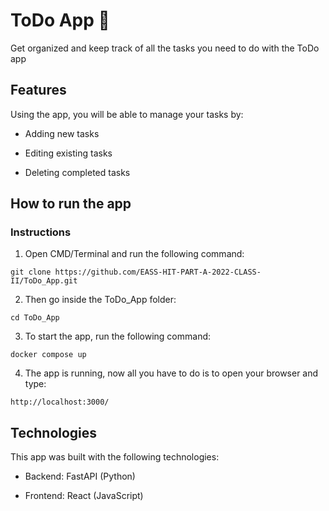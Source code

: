 # ToDo App :memo: 
Get organized and keep track of all the tasks you need to do with the ToDo app

## Features
Using the app, you will be able to manage your tasks by:

- Adding new tasks

- Editing existing tasks

- Deleting completed tasks

## How to run the app
### Instructions
1. Open CMD/Terminal and run the following command:

```
git clone https://github.com/EASS-HIT-PART-A-2022-CLASS-II/ToDo_App.git
```

2. Then go inside the ToDo_App folder:

```
cd ToDo_App
```

3. To start the app, run the following command:

```
docker compose up
```

4. The app is running, now all you have to do is to open your browser and type:

```
http://localhost:3000/
```

## Technologies
This app was built with the following technologies:

- Backend: FastAPI (Python)

- Frontend: React (JavaScript)

